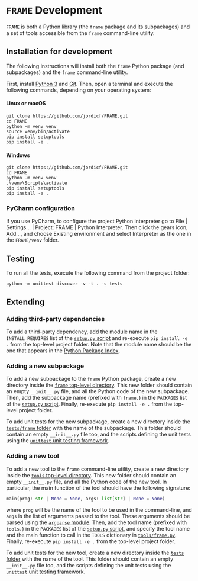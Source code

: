 # `FRAME` Development

`FRAME` is both a Python library (the `frame` package and its subpackages) and a set of tools
accessible from the `frame` command-line utility.

## Installation for development

The following instructions will install both the `frame` Python package (and subpackages) and the
`frame` command-line utility.

First, install [Python 3](https://www.python.org/downloads/) and [Git](https://git-scm.com/download/).
Then, open a terminal and execute the following commands, depending on your operating system:

#### Linux or macOS
```
git clone https://github.com/jordicf/FRAME.git
cd FRAME
python -m venv venv
source venv/bin/activate
pip install setuptools
pip install -e .
```

#### Windows
```
git clone https://github.com/jordicf/FRAME.git
cd FRAME
python -m venv venv
.\venv\Scripts\activate
pip install setuptools
pip install -e .
```

### PyCharm configuration

If you use PyCharm, to configure the project Python interpreter go to File | Settings... |
Project: FRAME | Python Interpreter.
Then click the gears icon, Add..., and choose Existing environment and select Interpreter as the one
in the `FRAME/venv` folder. 

## Testing

To run all the tests, execute the following command from the project folder:

```
python -m unittest discover -v -t . -s tests
```

## Extending

### Adding third-party dependencies

To add a third-party dependency, add the module name in the `INSTALL_REQUIRES` list of the
[`setup.py` script](setup.py) and re-execute `pip install -e .` from the top-level project
folder. Note that the module name should be the one that appears in the
[Python Package Index](https://pypi.org/).

### Adding a new subpackage

To add a new subpackage to the `frame` Python package, create a new directory inside the
[`frame` top-level directory](frame). This new folder should contain an empty `__init__.py`
file, and all the Python code of the new subpackage. Then, add the subpackage name (prefixed with
`frame.`) in the `PACKAGES` list of the [`setup.py` script](setup.py).  Finally, re-execute
`pip install -e .` from the top-level project folder.

To add unit tests for the new subpackage, create a new directory inside the
[`tests/frame` folder](tests/frame) with the name of the subpackage. This folder should
contain an empty `__init__.py` file too, and the scripts defining the unit tests using the
[`unittest` unit testing framework](https://docs.python.org/3/library/unittest.html).

### Adding a new tool

To add a new tool to the `frame` command-line utility, create a new directory inside the
[`tools` top-level directory](tools). This new folder should contain an empty `__init__.py`
file, and all the Python code of the new tool. In particular, the main function of the tool should
have the following signature:

```python
main(prog: str | None = None, args: list[str] | None = None)
```

where `prog` will be the name of the tool to be used in the command-line, and `args` is the list
of arguments passed to the tool. These arguments should be parsed using the
[`argparse` module](https://docs.python.org/3/library/argparse.html).  Then, add the tool name
(prefixed with `tools.`) in the `PACKAGES` list of the [`setup.py` script](setup.py), and
specify the tool name and the main function to call in the `TOOLS` dictionary in
[`tools/frame.py`](tools/frame.py). Finally, re-execute `pip install -e .` from the top-level
project folder.

To add unit tests for the new tool, create a new directory inside the
[`tests` folder](tests) with the name of the tool. This folder should
contain an empty `__init__.py` file too, and the scripts defining the unit tests using the
[`unittest` unit testing framework](https://docs.python.org/3/library/unittest.html).
